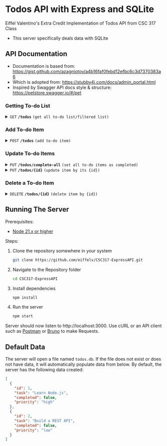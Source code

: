 # Todos API with Express and SQLite

Eiffel Valentino's Extra Credit Implementation of Todos API from CSC 317 Class

- This server specifically deals data with SQLite

## API Documentation

- Documentation is based from: https://gist.github.com/azagniotov/a4b16faf0febd12efbc6c3d7370383a6
- Which is adopted from: https://stubby4j.com/docs/admin_portal.html
- Inspired by Swagger API docs style & structure: https://petstore.swagger.io/#/pet

### Getting To-do List

<details>
 <summary><code>GET</code> <code><b>/todos</b></code> <code>(get all to-do list/filtered list)</code></summary>

#### Parameters

> | name        |  type     | data type | description                     |
> |-------------|-----------|-----------|---------------------------------|
> | `completed` |  optional | string    | Accepts only `true` or `false`  |


#### Responses

> | http code     | content-type                      | response                                                                      |
> |---------------|-----------------------------------|-------------------------------------------------------------------------------|
> | `200`         | `application/json`  | `[{"id": 1, "task": "Learn Node.js", "completed": false, "priority": "high"}]` |

#### Example cURL

> ```console
>  curl http://localhost:3000/todos
> ```
> ```console
>  curl http://localhost:3000/todos?completed=false
> ```

</details>

### Add To-do Item

<details>
 <summary><code>POST</code> <code><b>/todos</b></code> <code>(add to-do item)</code></summary>

#### Parameters

> | name      |  type     | data type               | description    |
> |-----------|-----------|-------------------------|----------------|
> | None      |  required | object (JSON or YAML)   | N/A            |

#### Responses

> | http code     | content-type                      | response                                                                      |
> |---------------|-----------------------------------|-------------------------------------------------------------------------------|
> | `201`         | `application/json`  | `[{"id": 3, "task": "Watch YouTube", "completed": false, "priority": "low"}]` |
> | `500`         | `application/json`  | `{ "message": "Data Failed to be Added", "error": <SQL-error-message> }` |

#### Example JSON Request Body

> ```json
>  {
>    "task": "Watch YouTube",
>    "priority": "low"
>  }
> ```
> <code>priority</code> is optional. If not included, it will default to <code>medium</code>.

</details>

### Update To-do Items

<details>
 <summary><code>PUT</code> <code><b>/todos/complete-all</b></code> <code>(set all to-do items as completed)</code></summary>

#### Parameters

> None

#### Responses

> | http code     | content-type                      | response                                                                      |
> |---------------|-----------------------------------|-------------------------------------------------------------------------------|
> | `200`         | `application/json`  | `[{"id": 1, "task": "Learn Node.js", "completed": true, "priority": "high"}]` |
> | `500`         | `application/json`  | `{ "error": <SQL-error-message> }` |

#### Example cURL

> ```javascript
>  curl -X PUT http://localhost:3000/todos/complete-all
> ```

</details>

<details>
 <summary><code>PUT</code> <code><b>/todos/{id}</b></code> <code>(update item by its {id})</code></summary>

#### Parameters

> | name      |  type     | data type               | description    |
> |-----------|-----------|-------------------------|----------------|
> | None      |  required | object (JSON or YAML)   | N/A            |

#### Responses

> | http code     | content-type                      | response                                                                      |
> |---------------|-----------------------------------|-------------------------------------------------------------------------------|
> | `200`         | `application/json`  | `[{"id": 1, "task": "Watch YouTube", "completed": false, "priority": "low"}]` |
> | `404`         | `application/json`  | `{"error": "To-Do item not found"}` |
> | `500`         | `application/json`  | `{ "message": "Data Failed Updating", error: <SQL-error-message> }` |

#### Example JSON Request Body

> ```json
>  {
>    "task": "Watch YouTube",
>    "priority": "low"
>  }
> ```
> Request URL: <code>PUT</code> http://localhost:3000/todos/1

</details>

### Delete a To-do Item

<details>
 <summary><code>DELETE</code> <code><b>/todos/{id}</b></code> <code>(delete item by {id})</code></summary>

#### Parameters

> None


#### Responses

> | http code     | content-type | response               |
> |---------------|--------------|------------------------|
> | `204`         | `None`       | `None`                 |
> | `404`         | `application/json`  | `{"error": "To-Do item not found"}` |
> | `500`         | `application/json`  | `{ "error": <SQL-error-message> }` |

#### Example cURL

> ```console
>  curl -X DELETE http://localhost:3000/todos/1
> ```

</details>

## Running The Server

Prerequisites:

- [Node 21.x or higher](https://nodejs.org/en/download/package-manager)

Steps:

1. Clone the repository somewhere in your system

   ```bash
   git clone https://github.com/eiffelv/CSC317-ExpressAPI.git
   ```

2. Navigate to the Repository folder

   ```bash
   cd CSC317-ExpressAPI
   ```
   
3. Install dependencies

   ```bash
   npm install
   ```

4. Run the server

   ```bash
   npm start
   ```

Server should now listen to http://localhost:3000. Use cURL or an API client such as [Postman](https://www.postman.com/) or [Bruno](https://www.usebruno.com/) to make Requests.

## Default Data

The server will open a file named <code>todos.db</code>. If the file does not exist or does not have data, it will automatically populate data from below. By default, the server has the following data created:
```json
[
  {
    "id": 1,
    "task": "Learn Node.js",
    "completed": false,
    "priority": "high"
  },
  {
    "id": 2,
    "task": "Build a REST API",
    "completed": false,
    "priority": "low"
  }
]
```
